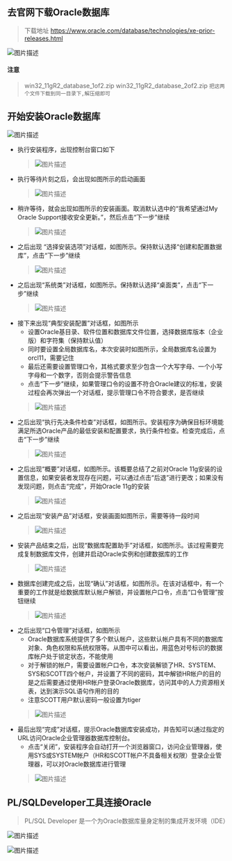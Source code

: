 ## 去官网下载Oracle数据库
> 下载地址
> https://www.oracle.com/database/technologies/xe-prior-releases.html

![图片描述](https://doc.shiyanlou.com/courses/uid1321907-20210523-1621784286627)

#### 注意
> win32_11gR2_database_1of2.zip 
> win32_11gR2_database_2of2.zip 
> `把这两个文件下载到同一目录下,解压缩即可`


## 开始安装Oracle数据库
![图片描述](https://doc.shiyanlou.com/courses/uid1321907-20210523-1621784521034)

- 执行安装程序，出现控制台窗口如下 
  > ![图片描述](https://doc.shiyanlou.com/courses/uid1321907-20210523-1621784549531)
- 执行等待片刻之后，会出现如图所示的启动画面
  > ![图片描述](https://doc.shiyanlou.com/courses/uid1321907-20210523-1621784609993)
- 稍许等待，就会出现如图所示的安装画面。取消默认选中的“我希望通过My Oracle Support接收安全更新。”，然后点击“下一步”继续
  > ![图片描述](https://doc.shiyanlou.com/courses/uid1321907-20210523-1621784680427)
- 之后出现 “选择安装选项”对话框，如图所示。保持默认选择“创建和配置数据库”，点击“下一步”继续
  > ![图片描述](https://doc.shiyanlou.com/courses/uid1321907-20210523-1621784729279)
- 之后出现“系统类”对话框，如图所示。保持默认选择“桌面类”，点击“下一步”继续
  > ![图片描述](https://doc.shiyanlou.com/courses/uid1321907-20210523-1621784758950)
- 接下来出现“典型安装配置”对话框，如图所示
  - 设置Oracle基目录、软件位置和数据库文件位置，选择数据库版本（企业版）和字符集（保持默认值）
  - 同时要设置全局数据库名，本次安装时如图所示，全局数据库名设置为orcl11，需要记住
  - 最后还需要设置管理口令，其格式要求至少包含一个大写字母、一个小写字母和一个数字，否则会提示警告信息
  - 点击“下一步”继续，如果管理口令的设置不符合Oracle建议的标准，安装过程会再次弹出一个对话框，提示管理口令不符合要求，是否继续
  > ![图片描述](https://doc.shiyanlou.com/courses/uid1321907-20210523-1621784884079)
- 之后出现“执行先决条件检查”对话框，如图所示。安装程序为确保目标环境能满足所选Oracle产品的最低安装和配置要求，执行条件检查。检查完成后，点击“下一步”继续
  > ![图片描述](https://doc.shiyanlou.com/courses/uid1321907-20210523-1621784931796)
- 之后出现“概要”对话框，如图所示。该概要总结了之前对Oracle 11g安装的设置信息，如果安装者发现存在问题，可以通过点击“后退”进行更改；如果没有发现问题，则点击“完成”，开始Oracle 11g的安装
  > ![图片描述](https://doc.shiyanlou.com/courses/uid1321907-20210523-1621784972992)
- 之后出现“安装产品”对话框，安装画面如图所示，需要等待一段时间
  > ![图片描述](https://doc.shiyanlou.com/courses/uid1321907-20210523-1621785011637)
- 安装产品结束之后，出现“数据库配置助手”对话框，如图所示。该过程需要完成复制数据库文件，创建并启动Oracle实例和创建数据库的工作
  > ![图片描述](https://doc.shiyanlou.com/courses/uid1321907-20210523-1621785039756)
- 数据库创建完成之后，出现“确认”对话框，如图所示。在该对话框中，有一个重要的工作就是给数据库默认帐户解锁，并设置帐户口令，点击“口令管理”按钮继续
  > ![图片描述](https://doc.shiyanlou.com/courses/uid1321907-20210523-1621785069228)
- 之后出现“口令管理”对话框，如图所示
  - Oracle数据库系统提供了多个默认帐户，这些默认帐户具有不同的数据库对象、角色权限和系统权限等。从图中可以看出，用蓝色对号标识的数据库帐户处于锁定状态，不能使用
  - 对于解锁的帐户，需要设置帐户口令，本次安装解锁了HR、SYSTEM、SYS和SCOTT四个帐户，并设置了不同的密码，其中解锁HR帐户的目的是之后需要通过使用HR帐户登录Oracle数据库，访问其中的人力资源相关表，达到演示SQL语句作用的目的
  - 注意SCOTT用户默认密码一般设置为tiger
  > ![图片描述](https://doc.shiyanlou.com/courses/uid1321907-20210523-1621785137094)
- 最后出现“完成”对话框，提示Oracle数据库安装成功，并告知可以通过指定的URL访问Oracle企业管理器数据库控制台。
  - 点击“关闭”，安装程序会自动打开一个浏览器窗口，访问企业管理器，使用SYS或SYSTEM帐户（HR和SCOTT帐户不具备相关权限）登录企业管理器，可以对Oracle数据库进行管理
  > ![图片描述](https://doc.shiyanlou.com/courses/uid1321907-20210523-1621785201190)


## PL/SQLDeveloper工具连接Oracle
> PL/SQL Developer 是一个为Oracle数据库量身定制的集成开发环境（IDE）

![图片描述](https://doc.shiyanlou.com/courses/uid1321907-20210523-1621785432127)

![图片描述](https://doc.shiyanlou.com/courses/uid1321907-20210523-1621785445556)